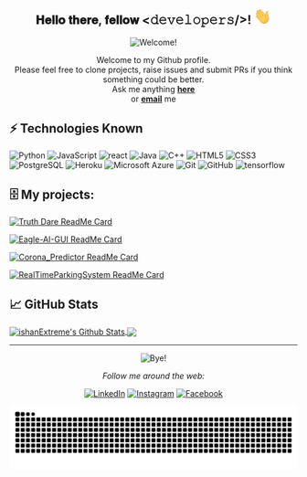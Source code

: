<div align="center">
<h2> 𝐇𝐞𝐥𝐥𝐨 𝐭𝐡𝐞𝐫𝐞, 𝐟𝐞𝐥𝐥𝐨𝐰 <𝚍𝚎𝚟𝚎𝚕𝚘𝚙𝚎𝚛𝚜/>! <img src="https://github.com/ishanExtreme/ishanExtreme/blob/master/Hi.gif" width="30px"></h2>
</div>

<div align="center" width="50">

<img src="https://github.com/ishanExtreme/ishanExtreme/blob/master/welcome.gif" alt="Welcome!" width="600"/>

</div>

<div align="center">

Welcome to my Github profile. <br>
Please feel free to clone projects, raise issues and submit PRs if you think something could be better. <br>
Ask me anything <a href="https://github.com/ishanExtreme/ishanExtreme/issues/new"><b>here</b></a><br>
or <a href="mailto:ishan2198@hotmail.com"><b>email</b></a> me

</div>

## ⚡ Technologies Known

![Python](https://img.shields.io/badge/-Python-black?style=flat-square&logo=Python)
![JavaScript](https://img.shields.io/badge/-JavaScript-black?style=flat-square&logo=javascript)
![react](https://badges.aleen42.com/src/react.svg)
![Java](https://img.shields.io/badge/-java-E34A86?style=flat-square&logo=java)
![C++](https://img.shields.io/badge/-C++-00599C?style=flat-square&logo=c)
![HTML5](https://img.shields.io/badge/-HTML5-E34F26?style=flat-square&logo=html5&logoColor=white)
![CSS3](https://img.shields.io/badge/-CSS3-1572B6?style=flat-square&logo=css3)
![PostgreSQL](https://img.shields.io/badge/-PostgreSQL-336791?style=flat-square&logo=postgresql)
![Heroku](https://img.shields.io/badge/-Heroku-430098?style=flat-square&logo=heroku)
![Microsoft Azure](https://img.shields.io/badge/Microsoft%20Azure-232F7E?style=flat-square&logo=microsoft-azure)
![Git](https://img.shields.io/badge/-Git-black?style=flat-square&logo=git)
![GitHub](https://img.shields.io/badge/-GitHub-181717?style=flat-square&logo=github)
![tensorflow](https://aleen42.github.io/badges/src/tensorflow.svg)

## 🗄 My projects:

[![Truth Dare ReadMe Card](https://github-readme-stats.vercel.app/api/pin/?username=ishanExtreme&repo=Truth_Dare&show_owner=true&theme=dark)](https://github.com/ishanExtreme/Truth_Dare)

[![Eagle-AI-GUI ReadMe Card](https://github-readme-stats.vercel.app/api/pin/?username=ishanExtreme&repo=Eagle-AI-GUI&show_owner=true&theme=dark)](https://github.com/ishanExtreme/Eagle-AI-GUI)

[![Corona_Predictor ReadMe Card](https://github-readme-stats.vercel.app/api/pin/?username=ishanExtreme&repo=Corona_Predictor&show_owner=true&theme=dark)](https://github.com/ishanExtreme/Corona_Predictor)

[![RealTimeParkingSystem ReadMe Card](https://github-readme-stats.vercel.app/api/pin/?username=ishanExtreme&repo=RealTimeParkingSystem&show_owner=true&theme=dark)](https://github.com/ishanExtreme/RealTimeParkingSystem)

## &#x1f4c8; GitHub Stats

<a href="https://github.com/ishanExtreme">
<img align="center" src="https://github-readme-stats.vercel.app/api?username=ishanExtreme&&show_icons=true&title_color=ffc857&icon_color=8ac926&text_color=daf7dc&bg_color=151515" alt="ishanExtreme's Github Stats">
  </a>

<a href="https://github.com/ishanExtreme">
  <img align="center" src="https://github-readme-stats.vercel.app/api/top-langs/?username=ishanExtreme&hide=java,html&title_color=ffffff&text_color=c9cacc&icon_color=2bbc8a&bg_color=1d1f21" />
</a>

---
<div align="center">
  
<img src="https://github.com/ishanExtreme/ishanExtreme/blob/master/Bye.gif" alt="Bye!" width="600"/>

<i>Follow me around the web:</i><br>

<a href="https://www.linkedin.com/in/ishan-mishra-00788b192/" target="_blank"><img src="https://img.shields.io/badge/LinkedIn-%230077B5.svg?&style=flat-square&logo=linkedin&logoColor=white" alt="LinkedIn"></a>
<a href="https://www.instagram.com/ishan7705" target="_blank"><img src="https://img.shields.io/badge/Instagram-%23E4405F.svg?&style=flat-square&logo=instagram&logoColor=white" alt="Instagram"></a>
<a href="https://www.facebook.com/ishan.mishra.73" target="_blank"><img src="https://img.shields.io/badge/Facebook-%231877F2.svg?&style=flat-square&logo=facebook&logoColor=white" alt="Facebook"></a>

</div>

![Snake animation](https://github.com/ishanExtreme/ishanExtreme/blob/master/github-contribution-grid-snake.svg)

